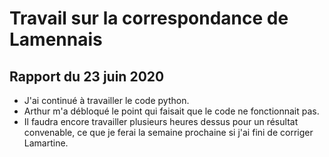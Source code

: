 # Travail sur la correspondance de Lamennais

## Rapport du 23 juin 2020

- J'ai continué à travailler le code python.
- Arthur m'a débloqué le point qui faisait que le code ne fonctionnait pas.
- Il faudra encore travailler plusieurs heures dessus pour un résultat convenable, ce que je ferai la semaine prochaine si j'ai fini de corriger Lamartine.